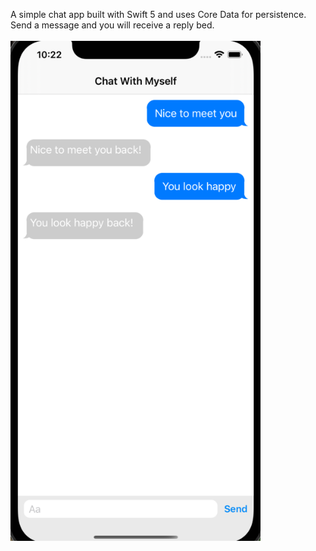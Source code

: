 A simple chat app built with Swift 5 and uses Core Data for persistence.<br>
Send a message and you will receive a reply bed.<br><br>
<img src = "https://github.com/malach1/ChatWithMyself/blob/main/ChatWithMySelf.png" width="400" height="800">